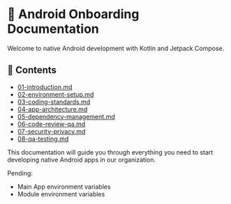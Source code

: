 # 🤖 Android Onboarding Documentation

Welcome to native Android development with Kotlin and Jetpack Compose.

## 📖 Contents
- [01-introduction.md](01-introduction.md)
- [02-environment-setup.md](02-environment-setup.md)
- [03-coding-standards.md](03-coding-standards.md)
- [04-app-architecture.md](04-app-architecture.md)
- [05-dependency-management.md](05-dependency-management.md)
- [06-code-review-qa.md](06-code-review-qa.md)
- [07-security-privacy.md](07-security-privacy.md)
- [08-qa-testing.md](08-qa-testing.md)

This documentation will guide you through everything you need to start developing native Android apps in our organization.

Pending:
- Main App environment variables
- Module environment variables
